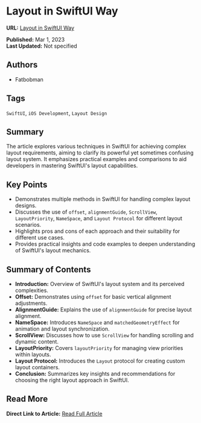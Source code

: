 # Layout in SwiftUI Way

**URL:** [Layout in SwiftUI Way](https://fatbobman.com/en/posts/layout-in-swiftui-way/)

**Published:** Mar 1, 2023  
**Last Updated:** Not specified

## Authors

- Fatbobman

## Tags

`SwiftUI`, `iOS Development`, `Layout Design`

## Summary

The article explores various techniques in SwiftUI for achieving complex layout requirements, aiming to clarify its powerful yet sometimes confusing layout system. It emphasizes practical examples and comparisons to aid developers in mastering SwiftUI's layout capabilities.

## Key Points

- Demonstrates multiple methods in SwiftUI for handling complex layout designs.
- Discusses the use of `offset`, `alignmentGuide`, `ScrollView`, `LayoutPriority`, `NameSpace`, and `Layout Protocol` for different layout scenarios.
- Highlights pros and cons of each approach and their suitability for different use cases.
- Provides practical insights and code examples to deepen understanding of SwiftUI's layout mechanics.

## Summary of Contents

- **Introduction:** Overview of SwiftUI's layout system and its perceived complexities.
- **Offset:** Demonstrates using `offset` for basic vertical alignment adjustments.
- **AlignmentGuide:** Explains the use of `alignmentGuide` for precise layout alignment.
- **NameSpace:** Introduces `NameSpace` and `matchedGeometryEffect` for animation and layout synchronization.
- **ScrollView:** Discusses how to use `ScrollView` for handling scrolling and dynamic content.
- **LayoutPriority:** Covers `layoutPriority` for managing view priorities within layouts.
- **Layout Protocol:** Introduces the `Layout` protocol for creating custom layout containers.
- **Conclusion:** Summarizes key insights and recommendations for choosing the right layout approach in SwiftUI.

## Read More

**Direct Link to Article:** [Read Full Article](https://fatbobman.com/en/posts/layout-in-swiftui-way/)
